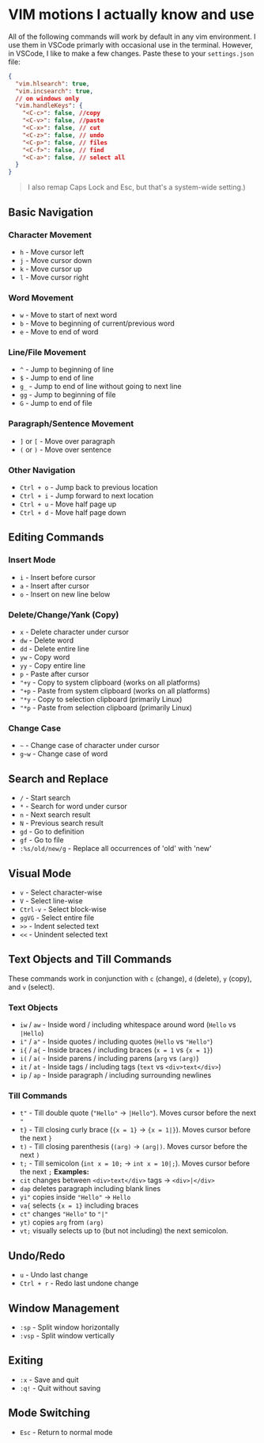 # VIM motions I actually know and use
All of the following commands will work by default in any vim environment. I use them in VSCode primarly with occasional use in the terminal.
However, in VSCode, I like to make a few changes. Paste these to your `settings.json` file:
```json
{
  "vim.hlsearch": true,
  "vim.incsearch": true,
  // on windows only
  "vim.handleKeys": {
    "<C-c>": false, //copy 
    "<C-v>": false, //paste
    "<C-x>": false, // cut
    "<C-z>": false, // undo
    "<C-p>": false, // files
    "<C-f>": false, // find
    "<C-a>": false, // select all
  }
}
```
> I also remap Caps Lock and Esc, but that's a system-wide setting.)
## Basic Navigation
### Character Movement
* `h` - Move cursor left
* `j` - Move cursor down
* `k` - Move cursor up
* `l` - Move cursor right
### Word Movement
* `w` - Move to start of next word
* `b` - Move to beginning of current/previous word
* `e` - Move to end of word
### Line/File Movement
* `^` - Jump to beginning of line
* `$` - Jump to end of line
* `g_` - Jump to end of line without going to next line
* `gg` - Jump to beginning of file
* `G` - Jump to end of file
### Paragraph/Sentence Movement
* `]` or `[` - Move over paragraph
* `(` or `)` - Move over sentence
### Other Navigation
* `Ctrl + o` - Jump back to previous location
* `Ctrl + i` - Jump forward to next location
* `Ctrl + u` - Move half page up
* `Ctrl + d` - Move half page down
## Editing Commands
### Insert Mode
* `i` - Insert before cursor
* `a` - Insert after cursor
* `o` - Insert on new line below
### Delete/Change/Yank (Copy)
* `x` - Delete character under cursor
* `dw` - Delete word
* `dd` - Delete entire line
* `yw` - Copy word
* `yy` - Copy entire line
* `p` - Paste after cursor
* `"+y` - Copy to system clipboard (works on all platforms)
* `"+p` - Paste from system clipboard (works on all platforms)
* `"*y` - Copy to selection clipboard (primarily Linux)
* `"*p` - Paste from selection clipboard (primarily Linux)
### Change Case
* `~` - Change case of character under cursor
* `g~w` - Change case of word
## Search and Replace
* `/` - Start search
* `*` - Search for word under cursor
* `n` - Next search result
* `N` - Previous search result
* `gd` - Go to definition
* `gf` - Go to file
* `:%s/old/new/g` - Replace all occurrences of 'old' with 'new'
## Visual Mode
* `v` - Select character-wise
* `V` - Select line-wise
* `Ctrl-v` - Select block-wise
* `ggVG` - Select entire file
* `>>` - Indent selected text
* `<<` - Unindent selected text
## Text Objects and Till Commands
These commands work in conjunction with `c` (change), `d` (delete), `y` (copy), and `v` (select).
### Text Objects
* `iw` / `aw` - Inside word / including whitespace around word (`Hello` vs `|Hello`)
* `i"` / `a"` - Inside quotes / including quotes (`Hello` vs `"Hello"`)
* `i{` / `a{` - Inside braces / including braces (`x = 1` vs `{x = 1}`)
* `i(` / `a(` - Inside parens / including parens (`arg` vs `(arg)`)
* `it` / `at` - Inside tags / including tags (`text` vs `<div>text</div>`)
* `ip` / `ap` - Inside paragraph / including surrounding newlines
### Till Commands
* `t"` - Till double quote (`"Hello"` → `|Hello"`). Moves cursor before the next `"`
* `t}` - Till closing curly brace (`{x = 1}` → `{x = 1|}`). Moves cursor before the next `}`
* `t)` - Till closing parenthesis (`(arg)` → `(arg|)`. Moves cursor before the next `)`
* `t;` - Till semicolon (`int x = 10;` → `int x = 10|;`). Moves cursor before the next `;`
**Examples:**
* `cit` changes between `<div>text</div>` tags → `<div>|</div>`
* `dap` deletes paragraph including blank lines
* `yi"` copies inside `"Hello"` → `Hello`
* `va{` selects `{x = 1}` including braces
* `ct"` changes `"Hello"` to `"|"`
* `yt)` copies `arg` from `(arg)`
* `vt;` visually selects up to (but not including) the next semicolon.
## Undo/Redo
* `u` - Undo last change
* `Ctrl + r` - Redo last undone change
## Window Management
* `:sp` - Split window horizontally
* `:vsp` - Split window vertically
## Exiting
* `:x` - Save and quit
* `:q!` - Quit without saving
## Mode Switching
* `Esc` - Return to normal mode
